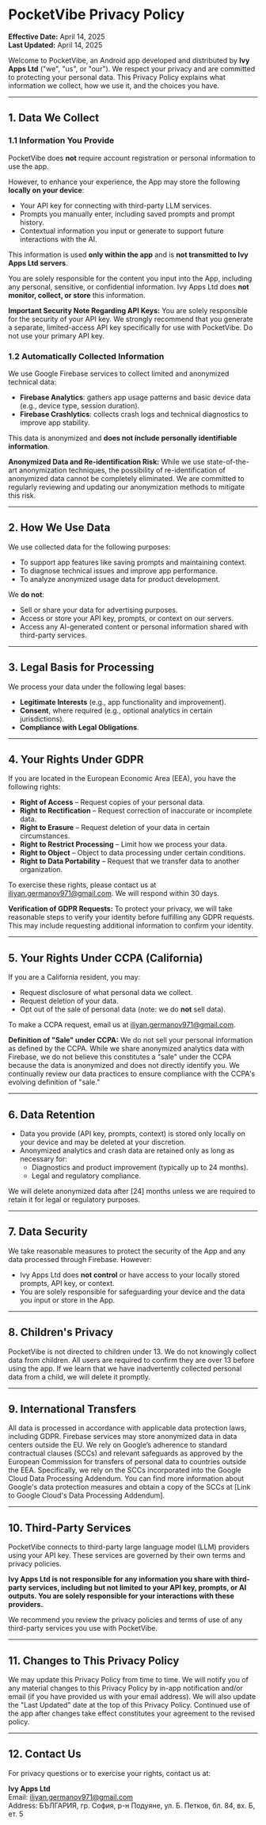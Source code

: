 # PocketVibe Privacy Policy

**Effective Date:** April 14, 2025  
**Last Updated:** April 14, 2025

Welcome to PocketVibe, an Android app developed and distributed by **Ivy Apps Ltd** ("we", "us", or "our"). We respect your privacy and are committed to protecting your personal data. This Privacy Policy explains what information we collect, how we use it, and the choices you have.

---

## 1. Data We Collect

### 1.1 Information You Provide  
PocketVibe does **not** require account registration or personal information to use the app.

However, to enhance your experience, the App may store the following **locally on your device**:
- Your API key for connecting with third-party LLM services.
- Prompts you manually enter, including saved prompts and prompt history.
- Contextual information you input or generate to support future interactions with the AI.

This information is used **only within the app** and is **not transmitted to Ivy Apps Ltd servers**.

You are solely responsible for the content you input into the App, including any personal, sensitive, or confidential information. Ivy Apps Ltd does **not monitor, collect, or store** this information.

**Important Security Note Regarding API Keys:** You are solely responsible for the security of your API key. We strongly recommend that you generate a separate, limited-access API key specifically for use with PocketVibe. Do not use your primary API key.

### 1.2 Automatically Collected Information  
We use Google Firebase services to collect limited and anonymized technical data:
- **Firebase Analytics**: gathers app usage patterns and basic device data (e.g., device type, session duration).
- **Firebase Crashlytics**: collects crash logs and technical diagnostics to improve app stability.

This data is anonymized and **does not include personally identifiable information**.

**Anonymized Data and Re-identification Risk:** While we use state-of-the-art anonymization techniques, the possibility of re-identification of anonymized data cannot be completely eliminated. We are committed to regularly reviewing and updating our anonymization methods to mitigate this risk.

---

## 2. How We Use Data

We use collected data for the following purposes:
- To support app features like saving prompts and maintaining context.
- To diagnose technical issues and improve app performance.
- To analyze anonymized usage data for product development.

We **do not**:
- Sell or share your data for advertising purposes.
- Access or store your API key, prompts, or context on our servers.
- Access any AI-generated content or personal information shared with third-party services.

---

## 3. Legal Basis for Processing

We process your data under the following legal bases:
- **Legitimate Interests** (e.g., app functionality and improvement).
- **Consent**, where required (e.g., optional analytics in certain jurisdictions).
- **Compliance with Legal Obligations**.

---

## 4. Your Rights Under GDPR

If you are located in the European Economic Area (EEA), you have the following rights:
- **Right of Access** – Request copies of your personal data.
- **Right to Rectification** – Request correction of inaccurate or incomplete data.
- **Right to Erasure** – Request deletion of your data in certain circumstances.
- **Right to Restrict Processing** – Limit how we process your data.
- **Right to Object** – Object to data processing under certain conditions.
- **Right to Data Portability** – Request that we transfer data to another organization.

To exercise these rights, please contact us at iliyan.germanov971@gmail.com. We will respond within 30 days.

**Verification of GDPR Requests:** To protect your privacy, we will take reasonable steps to verify your identity before fulfilling any GDPR requests. This may include requesting additional information to confirm your identity.

---

## 5. Your Rights Under CCPA (California)

If you are a California resident, you may:
- Request disclosure of what personal data we collect.
- Request deletion of your data.
- Opt out of the sale of personal data (note: we do **not** sell data).

To make a CCPA request, email us at iliyan.germanov971@gmail.com.

**Definition of "Sale" under CCPA:**  We do not sell your personal information as defined by the CCPA. While we share anonymized analytics data with Firebase, we do not believe this constitutes a "sale" under the CCPA because the data is anonymized and does not directly identify you. We continually review our data practices to ensure compliance with the CCPA's evolving definition of "sale."

---

## 6. Data Retention

- Data you provide (API key, prompts, context) is stored only locally on your device and may be deleted at your discretion.
- Anonymized analytics and crash data are retained only as long as necessary for:
  - Diagnostics and product improvement (typically up to 24 months).
  - Legal and regulatory compliance.

We will delete anonymized data after [24] months unless we are required to retain it for legal or regulatory purposes.

---

## 7. Data Security

We take reasonable measures to protect the security of the App and any data processed through Firebase. However:
- Ivy Apps Ltd does **not control** or have access to your locally stored prompts, API key, or context.
- You are solely responsible for safeguarding your device and the data you input or store in the App.

---

## 8. Children's Privacy

PocketVibe is not directed to children under 13. We do not knowingly collect data from children. All users are required to confirm they are over 13 before using the app. If we learn that we have inadvertently collected personal data from a child, we will delete it promptly.

---

## 9. International Transfers

All data is processed in accordance with applicable data protection laws, including GDPR. Firebase services may store anonymized data in data centers outside the EU. We rely on Google’s adherence to standard contractual clauses (SCCs) and relevant safeguards as approved by the European Commission for transfers of personal data to countries outside the EEA. Specifically, we rely on the SCCs incorporated into the Google Cloud Data Processing Addendum. You can find more information about Google's data protection measures and obtain a copy of the SCCs at [Link to Google Cloud's Data Processing Addendum].

---

## 10. Third-Party Services

PocketVibe connects to third-party large language model (LLM) providers using your API key. These services are governed by their own terms and privacy policies.

**Ivy Apps Ltd is not responsible for any information you share with third-party services, including but not limited to your API key, prompts, or AI outputs. You are solely responsible for your interactions with these providers.**

We recommend you review the privacy policies and terms of use of any third-party services you use with PocketVibe.

---

## 11. Changes to This Privacy Policy

We may update this Privacy Policy from time to time. We will notify you of any material changes to this Privacy Policy by in-app notification and/or email (if you have provided us with your email address). We will also update the "Last Updated" date at the top of this Privacy Policy. Continued use of the app after changes take effect constitutes your agreement to the revised policy.

---

## 12. Contact Us

For privacy questions or to exercise your rights, contact us at:

**Ivy Apps Ltd**  
Email: iliyan.germanov971@gmail.com  
Address: БЪЛГАРИЯ, гр. София, р-н Подуяне, ул. Б. Петков, бл. 84, вх. Б, ет. 5
